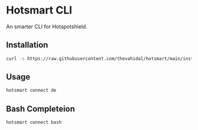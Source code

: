 # Hotsmart CLI
An smarter CLI for Hotspotshield.

## Installation

```bash
curl -s https://raw.githubusercontent.com/thevahidal/hotsmart/main/install.sh | sh
```

## Usage

```bash
hotsmart connect de
```

## Bash Completeion

```bash
hotsmart connect bash
```
